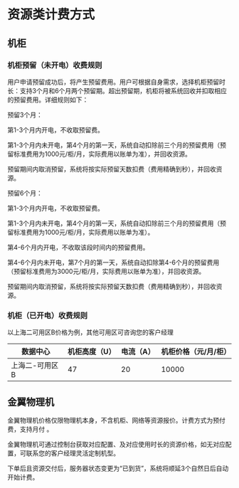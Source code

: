 # 资源类计费方式

## 机柜

### 机柜预留（未开电）收费规则

用户申请预留成功后，将产生预留费用。用户可根据自身需求，选择机柜预留时长：支持3个月和6个月两个预留期。超出预留期，机柜将被系统回收并扣取相应的预留费用。详细规则如下：

预留3个月：

第1-3个月内开电，不收取预留费。

第1-3个月内未开电，第4个月的第一天，系统自动扣除前三个月的预留费用（预留标准费用为1000元/柜/月，实际费用以账单为准），并回收资源。

预留期间内取消预留，系统将按实际预留天数扣费（费用精确到秒），并回收资源。

预留6个月：

第1-3个月内开电，不收取预留费。

第1-3个月内未开电，第4个月的第一天，系统自动扣除前三个月的预留费用（预留标准费用为1000元/柜/月，实际费用以账单为准）。

第4-6个月内开电，不收取该段时间内的预留费用。

第4-6个月内未开电，第7个月的第一天，系统自动扣除第4-6个月的预留费用（预留标准费用为3000元/柜/月，实际费用以账单为准），并回收资源。

预留期间内取消预留，系统将按实际预留天数扣费（费用精确到秒），并回收资源。

### 机柜（已开电）收费规则

以上海二可用区B价格为例，其他可用区可咨询您的客户经理

| 数据中心       | 机柜高度（U） | 电流（A） | 机柜价格（元/月/柜） |
| -------------- | ------------- | --------- | -------------------- |
| 上海二-可用区B | 47            | 20        | 10000                |

## 金翼物理机

金翼物理机价格仅限物理机本身，不含机柜、网络等资源报价。计费方式为预付费，支持月付 。

金翼物理机可通过控制台获取对应配置、及对应使用时长的资源价格，如无对应配置，可联系您的客户经理灵活定制机型。

下单后且资源交付后，服务器状态变更为“已到货”，系统将顺延3个自然日后自动开始计费。

